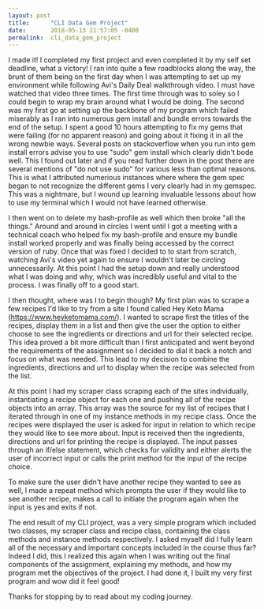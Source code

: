 ```yaml
---
layout: post
title:      "CLI Data Gem Project"
date:       2018-05-13 21:57:05 -0400
permalink:  cli_data_gem_project
---
```



I made it!  I completed my first project and even completed it by my self set deadline, what a victory!  I ran into quite a few roadblocks along the way, the brunt of them being on the first day when I was attempting to set up my environment while following Avi's Daily Deal walkthrough video.  I must have watched that video three times.  The first time through was to soley so I could begin to wrap my brain around what I would be doing.  The second was my first go at setting up the backbone of my program which failed miserably as I ran into numerous gem install and bundle errors towards the end of the setup.  I spent a good 10 hours attempting to fix my gems that were failing (for no apparent reason) and going about it fixing it in all the wrong newbie ways.  Several posts on stackoverflow when you run into gem install errors advise you to use "sudo" gem install which clearly didn't bode well.  This I found out later and if you read further down in the post there are several mentions of "do not use sudo" for various less than optimal reasons.  This is what I attributed numerious instances where  where the gem spec began to not recognize the different gems I very clearly had in my gemspec.  This was a nightmare, but I wound up learning invaluable lessons about how to use my terminal which I would not have learned otherwise.

I then went on to delete my bash-profile as well which then broke "all the things."  Around and around in circles I went until I got a meeting with a technical coach who helped fix my bash-profile and ensure my bundle install worked properly and was finally being accessed by the correct version of ruby.  Once that was fixed I decided to to start from scratch, watching Avi's video yet again to ensure I wouldn't later be circling unnecessarily.  At this point I had the setup down and really understood what I was doing and why, which was incredibly useful and vital to the process.  I was finally off to a good start. 

I then thought, where was I to begin though?  My first plan was to scrape a few recipes I'd like to try from a site I found called Hey Keto Mama (https://www.heyketomama.com/).  I wanted to scrape first the titles of the recipes, display them in a list and then give the user the option to either choose to see the ingredients or directions and url for their selected recipe.  This idea proved a bit more difficult than I first anticipated and went beyond the requirements of the assignment so I decided to dial it back a notch and focus on what was needed.  This lead to my decision to combine the ingredients, directions and url to display when the recipe was selected from the list.

At this point I had my scraper class scraping each of the sites individually, instantiating a recipe object for each one and pushing all of the recipe objects into an array.  This array was the source for my list of recipes that I iterated through in one of my instance methods in my recipe class.  Once the recipes were displayed the user is asked for input in relation to which recipe they would like to see more about.  Input is received then the ingredients, directions and url for printing the recipe is displayed.   The input passes through an if/else statement, which checks for validity and either alerts the user of incorrect input or calls the print method for the input of the recipe choice.  

To make sure the user didn't have another recipe they wanted to see as well, I made a repeat method which prompts the user if they would like to see another recipe, makes a call to initiate the program again when the input is yes and exits if not.

The end result of my CLI project, was a very simple program which included two classes, my scraper class and recipe class, containing the class methods and instance methods respectively.   I asked myself did I fully learn all of the necessary and important concepts included in the course thus far?  Indeed I did, this I realized this again when I was writing out the final components of the assignment, explaining my methods, and how my program met the objectives of the project.  I had done it, I built my very first program and wow did it feel good!

Thanks for stopping by to read about my coding journey.

